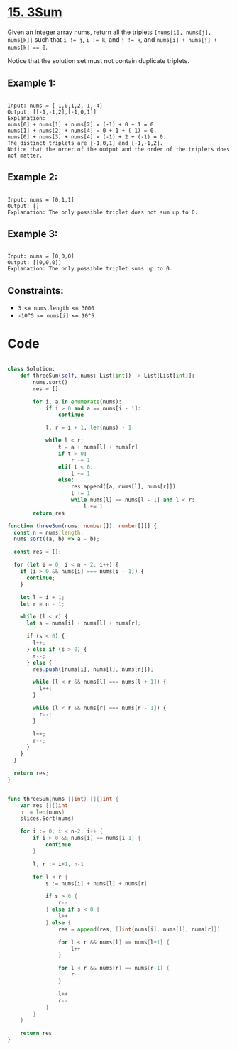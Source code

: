 # [15. 3Sum](https://leetcode.com/problems/3sum/description/?envType=study-plan-v2&envId=top-interview-150)

Given an integer array nums, return all the triplets `[nums[i], nums[j], nums[k]]` such that `i != j`, `i != k`, and `j != k`, and `nums[i] + nums[j] + nums[k] == 0`.

Notice that the solution set must not contain duplicate triplets.

## Example 1:

```

Input: nums = [-1,0,1,2,-1,-4]
Output: [[-1,-1,2],[-1,0,1]]
Explanation:
nums[0] + nums[1] + nums[2] = (-1) + 0 + 1 = 0.
nums[1] + nums[2] + nums[4] = 0 + 1 + (-1) = 0.
nums[0] + nums[3] + nums[4] = (-1) + 2 + (-1) = 0.
The distinct triplets are [-1,0,1] and [-1,-1,2].
Notice that the order of the output and the order of the triplets does not matter.

```

## Example 2:

```

Input: nums = [0,1,1]
Output: []
Explanation: The only possible triplet does not sum up to 0.

```

## Example 3:

```

Input: nums = [0,0,0]
Output: [[0,0,0]]
Explanation: The only possible triplet sums up to 0.

```

## Constraints:

- `3 <= nums.length <= 3000`
- `-10^5 <= nums[i] <= 10^5`

# Code

```python

class Solution:
    def threeSum(self, nums: List[int]) -> List[List[int]]:
        nums.sort()
        res = []

        for i, a in enumerate(nums):
            if i > 0 and a == nums[i - 1]:
                continue

            l, r = i + 1, len(nums) - 1

            while l < r:
                t = a + nums[l] + nums[r]
                if t > 0:
                    r -= 1
                elif t < 0:
                    l += 1
                else:
                    res.append([a, nums[l], nums[r]])
                    l += 1
                    while nums[l] == nums[l - 1] and l < r:
                        l += 1
        return res

```

```ts
function threeSum(nums: number[]): number[][] {
  const n = nums.length;
  nums.sort((a, b) => a - b);

  const res = [];

  for (let i = 0; i < n - 2; i++) {
    if (i > 0 && nums[i] === nums[i - 1]) {
      continue;
    }

    let l = i + 1;
    let r = n - 1;

    while (l < r) {
      let s = nums[i] + nums[l] + nums[r];

      if (s < 0) {
        l++;
      } else if (s > 0) {
        r--;
      } else {
        res.push([nums[i], nums[l], nums[r]]);

        while (l < r && nums[l] === nums[l + 1]) {
          l++;
        }

        while (l < r && nums[r] === nums[r - 1]) {
          r--;
        }

        l++;
        r--;
      }
    }
  }

  return res;
}
```

```go

func threeSum(nums []int) [][]int {
	var res [][]int
	n := len(nums)
	slices.Sort(nums)

	for i := 0; i < n-2; i++ {
		if i > 0 && nums[i] == nums[i-1] {
			continue
		}

		l, r := i+1, n-1

		for l < r {
			s := nums[i] + nums[l] + nums[r]

			if s > 0 {
				r--
			} else if s < 0 {
				l++
			} else {
				res = append(res, []int{nums[i], nums[l], nums[r]})

				for l < r && nums[l] == nums[l+1] {
					l++
				}

				for l < r && nums[r] == nums[r-1] {
					r--
				}

				l++
				r--
			}
		}
	}

	return res
}

```
